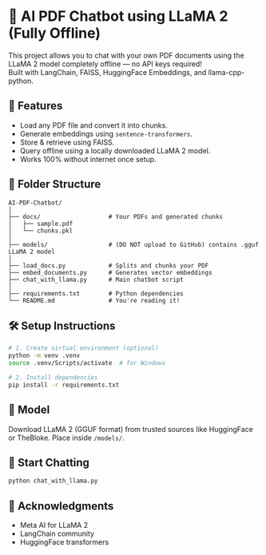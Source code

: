 # 🧠 AI PDF Chatbot using LLaMA 2 (Fully Offline)

This project allows you to chat with your own PDF documents using the LLaMA 2 model completely offline — no API keys required!  
Built with LangChain, FAISS, HuggingFace Embeddings, and llama-cpp-python.

## 🚀 Features
- Load any PDF file and convert it into chunks.
- Generate embeddings using `sentence-transformers`.
- Store & retrieve using FAISS.
- Query offline using a locally downloaded LLaMA 2 model.
- Works 100% without internet once setup.

## 📁 Folder Structure

```
AI-PDF-Chatbot/
│
├── docs/                   # Your PDFs and generated chunks
│   ├── sample.pdf
│   └── chunks.pkl
│
├── models/                 # (DO NOT upload to GitHub) contains .gguf LLaMA 2 model
│
├── load_docs.py            # Splits and chunks your PDF
├── embed_documents.py      # Generates vector embeddings
├── chat_with_llama.py      # Main chatbot script
│
├── requirements.txt        # Python dependencies
└── README.md               # You're reading it!
```

## 🛠️ Setup Instructions

```bash
# 1. Create virtual environment (optional)
python -m venv .venv
source .venv/Scripts/activate  # for Windows

# 2. Install dependencies
pip install -r requirements.txt
```

## 🧠 Model
Download LLaMA 2 (GGUF format) from trusted sources like HuggingFace or TheBloke. Place inside `/models/`.

## 🤖 Start Chatting

```bash
python chat_with_llama.py
```

## 🙏 Acknowledgments
- Meta AI for LLaMA 2
- LangChain community
- HuggingFace transformers